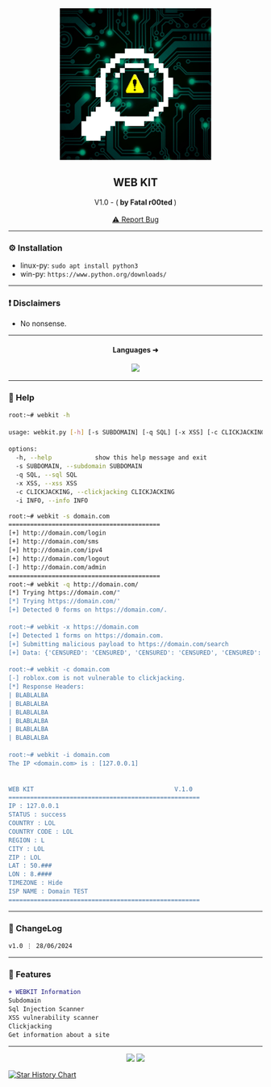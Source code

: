 
<div align="center">
  <kbd>
  <a href="https://github.com/RetrO-M">
    <img src="img.png" alt="Logo" width="300" height="300">
  </a>
  </kbd>
  
  <h2 align="center">WEB KIT</h2>

  <p align="center">
    V1.0 - (<b> by Fatal r00ted </b>)
    <br />
    <br />
    <a href="https://github.com/RetrO-M/Webkit/issues/">⚠️ Report Bug</a>
  </p>
</div>

---------------------------------------

### ⚙️ Installation
* linux-py: `sudo apt install python3`
* win-py: `https://www.python.org/downloads/`

---------------------------------------

### ❗ Disclaimers
- No nonsense.
---------------------------------------

<h4 align="center">Languages ➜</h5>
<p align="center">
           <img src="https://skillicons.dev/icons?i=py"/>
</p>

---------------------------------------

### 🧵 Help

```bash
root:~# webkit -h

usage: webkit.py [-h] [-s SUBDOMAIN] [-q SQL] [-x XSS] [-c CLICKJACKING] [-i INFO]

options:
  -h, --help            show this help message and exit
  -s SUBDOMAIN, --subdomain SUBDOMAIN
  -q SQL, --sql SQL
  -x XSS, --xss XSS
  -c CLICKJACKING, --clickjacking CLICKJACKING
  -i INFO, --info INFO
```

```bash
root:~# webkit -s domain.com
==========================================
[+] http://domain.com/login
[+] http://domain.com/sms
[+] http://domain.com/ipv4
[+] http://domain.com/logout
[-] http://domain.com/admin
==========================================
root:~# webkit -q http://domain.com/
[*] Trying https://domain.com/"
[*] Trying https://domain.com/'
[+] Detected 0 forms on https://domain.com/.

root:~# webkit -x https://domain.com
[+] Detected 1 forms on https://domain.com.
[+] Submitting malicious payload to https://domain.com/search
[+] Data: {'CENSURED': 'CENSURED', 'CENSURED': 'CENSURED', 'CENSURED': 'CENSURED', 'CENSURED': 'CENSURED', 'CENSURED': 'CENSURED', 'CENSURED': 'CENSURED', 'CENSURED': 'CENSURED'}

root:~# webkit -c domain.com
[-] roblox.com is not vulnerable to clickjacking.
[*] Response Headers:
| BLABLALBA
| BLABLALBA
| BLABLALBA
| BLABLALBA
| BLABLALBA
| BLABLALBA

root:~# webkit -i domain.com
The IP <domain.com> is : [127.0.0.1]


WEB KIT                                       V.1.0
=====================================================
IP : 127.0.0.1
STATUS : success
COUNTRY : LOL
COUNTRY CODE : LOL
REGION : L
CITY : LOL
ZIP : LOL
LAT : 50.###
LON : 8.####
TIMEZONE : Hide
ISP NAME : Domain TEST
=====================================================

```

---------------------------------------

### 📜 ChangeLog

```diff
v1.0 ⋮ 28/06/2024
```

---------------------------------------

### 📣 Features

```diff
+ WEBKIT Information
Subdomain
Sql Injection Scanner
XSS vulnerability scanner
Clickjacking
Get information about a site
```

---------------------------------------

<p align="center">
  <img src="https://img.shields.io/github/stars/RetrO-M/Webkit.svg?style=for-the-badge&labelColor=black&color=f429ff&logo=IOTA"/>
  <img src="https://img.shields.io/github/languages/top/RetrO-M/Webkit.svg?style=for-the-badge&labelColor=black&color=f429ff&logo=python"/>
</p>


<a href="https://star-history.com/#RetrO-M/Webkit&Date">
 <picture>
   <source media="(prefers-color-scheme: dark)" srcset="https://api.star-history.com/svg?repos=RetrO-M/Webkit&type=Date&theme=dark" />
   <source media="(prefers-color-scheme: light)" srcset="https://api.star-history.com/svg?repos=RetrO-M/Webkit&type=Date" />
   <img alt="Star History Chart" src="https://api.star-history.com/svg?repos=RetrO-M/Webkit&type=Date" />
 </picture>
</a>
